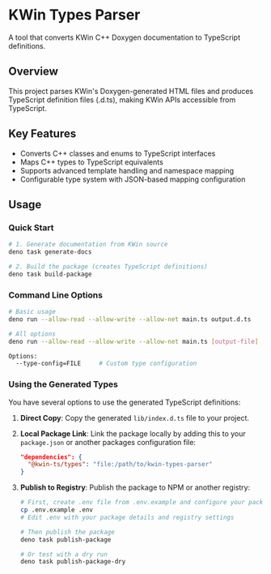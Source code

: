 # KWin Types Parser

A tool that converts KWin C++ Doxygen documentation to TypeScript definitions.

## Overview

This project parses KWin's Doxygen-generated HTML files and produces TypeScript definition files (.d.ts), making KWin APIs accessible from TypeScript.

## Key Features

- Converts C++ classes and enums to TypeScript interfaces
- Maps C++ types to TypeScript equivalents
- Supports advanced template handling and namespace mapping
- Configurable type system with JSON-based mapping configuration

## Usage

### Quick Start

```bash
# 1. Generate documentation from KWin source
deno task generate-docs

# 2. Build the package (creates TypeScript definitions)
deno task build-package

```

### Command Line Options

```bash
# Basic usage
deno run --allow-read --allow-write --allow-net main.ts output.d.ts

# All options
deno run --allow-read --allow-write --allow-net main.ts [output-file] [options]

Options:
  --type-config=FILE     # Custom type configuration
```

### Using the Generated Types

You have several options to use the generated TypeScript definitions:

1. **Direct Copy**: Copy the generated `lib/index.d.ts` file to your project.

2. **Local Package Link**: Link the package locally by adding this to your `package.json` or another packages configuration file:

   ```json
   "dependencies": {
     "@kwin-ts/types": "file:/path/to/kwin-types-parser"
   }
   ```

3. **Publish to Registry**: Publish the package to NPM or another registry:

   ```bash
   # First, create .env file from .env.example and configure your package info
   cp .env.example .env
   # Edit .env with your package details and registry settings

   # Then publish the package
   deno task publish-package

   # Or test with a dry run
   deno task publish-package-dry
   ```
